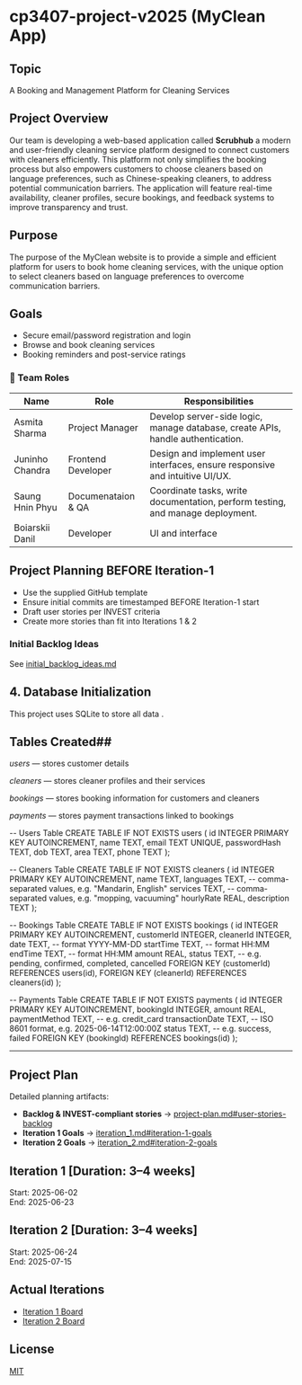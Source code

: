 # cp3407-project-v2025 (MyClean App)

## Topic
A Booking and Management Platform for Cleaning Services

## Project Overview
Our team is developing a web-based application called **Scrubhub** a modern
and user-friendly cleaning service platform designed to connect customers
with cleaners efficiently. This platform not only simplifies the booking 
process but also empowers customers to choose cleaners based on language preferences,
such as Chinese-speaking cleaners, to address potential communication barriers. 
The application will feature real-time availability, cleaner profiles, secure bookings,
and feedback systems to improve transparency and trust.

## Purpose
The purpose of the MyClean website is to provide a simple and efficient platform for users to book home cleaning services,
with the unique option to select cleaners based on language preferences to overcome communication barriers.

## Goals
- Secure email/password registration and login  
- Browse and book cleaning services  
- Booking reminders and post-service ratings  

### 👥 Team Roles

| Name              | Role               | Responsibilities                                                                 |
|-------------------|------------------- |----------------------------------------------------------------------------------|
| Asmita Sharma     | Project Manager    | Develop server-side logic, manage database, create APIs, handle authentication.  |
| Juninho Chandra   | Frontend Developer | Design and implement user interfaces, ensure responsive and intuitive UI/UX.     |
| Saung Hnin Phyu   | Documenataion & QA | Coordinate tasks, write documentation, perform testing, and manage deployment.   |
| Boiarskii Danil   | Developer          | UI and interface                                                                 |




## Project Planning BEFORE Iteration-1
- Use the supplied GitHub template  
- Ensure initial commits are timestamped BEFORE Iteration-1 start  
- Draft user stories per INVEST criteria  
- Create more stories than fit into Iterations 1 & 2  

### Initial Backlog Ideas
See [initial_backlog_ideas.md](./initial_backlog_ideas.md)  

## 4. Database Initialization
This project uses SQLite to store all data .

## Tables Created##
*users* — stores customer details

*cleaners* — stores cleaner profiles and their services

*bookings* — stores booking information for customers and cleaners

*payments* — stores payment transactions linked to bookings

-- Users Table
CREATE TABLE IF NOT EXISTS users (
  id INTEGER PRIMARY KEY AUTOINCREMENT,
  name TEXT,
  email TEXT UNIQUE,
  passwordHash TEXT,
  dob TEXT,
  area TEXT,
  phone TEXT
);

-- Cleaners Table
CREATE TABLE IF NOT EXISTS cleaners (
  id INTEGER PRIMARY KEY AUTOINCREMENT,
  name TEXT,
  languages TEXT,    -- comma-separated values, e.g. "Mandarin, English"
  services TEXT,     -- comma-separated values, e.g. "mopping, vacuuming"
  hourlyRate REAL,
  description TEXT
);

-- Bookings Table
CREATE TABLE IF NOT EXISTS bookings (
  id INTEGER PRIMARY KEY AUTOINCREMENT,
  customerId INTEGER,
  cleanerId INTEGER,
  date TEXT,           -- format YYYY-MM-DD
  startTime TEXT,      -- format HH:MM
  endTime TEXT,        -- format HH:MM
  amount REAL,
  status TEXT,         -- e.g. pending, confirmed, completed, cancelled
  FOREIGN KEY (customerId) REFERENCES users(id),
  FOREIGN KEY (cleanerId) REFERENCES cleaners(id)
);

-- Payments Table
CREATE TABLE IF NOT EXISTS payments (
  id INTEGER PRIMARY KEY AUTOINCREMENT,
  bookingId INTEGER,
  amount REAL,
  paymentMethod TEXT,       -- e.g. credit_card
  transactionDate TEXT,     -- ISO 8601 format, e.g. 2025-06-14T12:00:00Z
  status TEXT,              -- e.g. success, failed
  FOREIGN KEY (bookingId) REFERENCES bookings(id)
);

------------------------------------------------------------------------

## Project Plan
Detailed planning artifacts:  
- **Backlog & INVEST-compliant stories** → [project-plan.md#user-stories-backlog](./project-plan.md#user-stories-backlog)  
- **Iteration 1 Goals**               → [iteration_1.md#iteration-1-goals](./iteration_1.md#iteration-1-goals)  
- **Iteration 2 Goals**               → [iteration_2.md#iteration-2-goals](./iteration_2.md#iteration-2-goals)  

## Iteration 1 [Duration: 3–4 weeks]
Start: 2025-06-02  
End:   2025-06-23  

## Iteration 2 [Duration: 3–4 weeks]
Start: 2025-06-24  
End:   2025-07-15  

## Actual Iterations
- [Iteration 1 Board](./iteration_1.md)  
- [Iteration 2 Board](./iteration_2.md)  

## License
[MIT](./LICENSE.txt)

